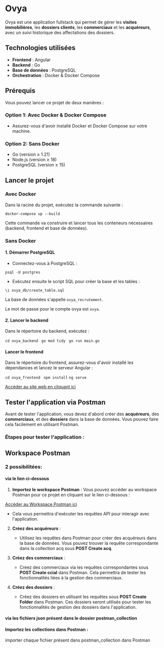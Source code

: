 # Ovya

Ovya est une application fullstack qui permet de gérer les **visites immobilières**, les **dossiers clients**, les **commerciaux** et les **acquéreurs**, avec un suivi historique des affectations des dossiers.

## Technologies utilisées

- **Frontend** : Angular
- **Backend** : Go
- **Base de données** : PostgreSQL
- **Orchestration** : Docker & Docker Compose

## Prérequis

Vous pouvez lancer ce projet de deux manières :

### Option 1: Avec Docker & Docker Compose

- Assurez-vous d'avoir installé Docker et Docker Compose sur votre machine.

### Option 2: Sans Docker

- Go (version ≥ 1.21)
- Node.js (version ≥ 18)
- PostgreSQL (version ≥ 15)

## Lancer le projet

### Avec Docker

Dans la racine du projet, exécutez la commande suivante :

`docker-compose up --build`

Cette commande va construire et lancer tous les conteneurs nécessaires (backend, frontend et base de données).

### Sans Docker

#### 1. Démarrer PostgreSQL

- Connectez-vous à PostgreSQL :

`psql -U postgres`

- Exécutez ensuite le script SQL pour créer la base et les tables :

`\i ovya_db/create_table.sql`

La base de données s'appelle `ovya_recrutement`.

Le mot de passe pour le compte ovya est `ovya`.

#### 2. Lancer le backend

Dans le répertoire du backend, exécutez :

`cd ovya_backend `
`go mod tidy `
`go run main.go`

#### Lancer le frontend

Dans le répertoire du frontend, assurez-vous d'avoir installé les dépendances et lancez le serveur Angular :

`cd ovya_frontend `
`npm install`
`ng serve`

[Accéder au site web en cliquant ici](http://localhost:4200)

## Tester l'application via Postman

Avant de tester l'application, vous devez d'abord créer des **acquéreurs**, des **commerciaux**, et des **dossiers** dans la base de données. Vous pouvez faire cela facilement en utilisant Postman.

### Étapes pour tester l'application :

## Workspace Postman

### 2 possibilitées:

#### via le lien ci-dessous

1. **Importez le workspace Postman** :
Vous pouvez accéder au workspace Postman pour ce projet en cliquant sur le lien ci-dessous :

[Accéder au Workspace Postman ici](https://app.getpostman.com/join-team?invite_code=f79566e43f2fd8ab619f5452eb7141af8897c1de713d415b9a829009611c170b&target_code=6f82812c6d576f10e4ac9f1a885b4efc)
   - Cela vous permettra d'exécuter les requêtes API pour interagir avec l'application.

2. **Créez des acquéreurs** :
   - Utilisez les requêtes dans Postman pour créer des acquéreurs dans la base de données. Vous pouvez trouver la requête correspondante dans la collection acq sous **POST Create acq**.

3. **Créez des commerciaux** :
   - Créez des commerciaux via les requêtes correspondantes sous **POST Create ccial** dans Postman. Cela permettra de tester les fonctionnalités liées à la gestion des commerciaux.

4. **Créez des dossiers** :
   - Créez des dossiers en utilisant les requêtes sous **POST Create Folder** dans Postman. Ces dossiers seront utilisés pour tester les fonctionnalités de gestion des dossiers dans l'application.

#### via les fichiers json présent dans le dossier postman_collection

#### **Importez les collections dans Postman** :

importer chaque fichier présent dans postman_collection dans Postman
